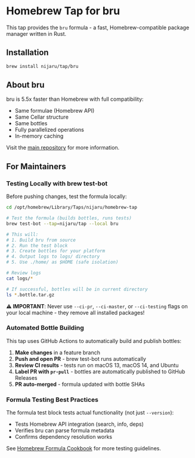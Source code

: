 # Homebrew Tap for bru

This tap provides the `bru` formula - a fast, Homebrew-compatible package manager written in Rust.

## Installation

```bash
brew install nijaru/tap/bru
```

## About bru

bru is 5.5x faster than Homebrew with full compatibility:
- Same formulae (Homebrew API)
- Same Cellar structure
- Same bottles
- Fully parallelized operations
- In-memory caching

Visit the [main repository](https://github.com/nijaru/kombrucha) for more information.

## For Maintainers

### Testing Locally with brew test-bot

Before pushing changes, test the formula locally:

```bash
cd /opt/homebrew/Library/Taps/nijaru/homebrew-tap

# Test the formula (builds bottles, runs tests)
brew test-bot --tap=nijaru/tap --local bru

# This will:
# 1. Build bru from source
# 2. Run the test block
# 3. Create bottles for your platform
# 4. Output logs to logs/ directory
# 5. Use ./home/ as $HOME (safe isolation)

# Review logs
cat logs/*

# If successful, bottles will be in current directory
ls *.bottle.tar.gz
```

**⚠️ IMPORTANT**: Never use `--ci-pr`, `--ci-master`, or `--ci-testing` flags on your local machine - they remove all installed packages!

### Automated Bottle Building

This tap uses GitHub Actions to automatically build and publish bottles:

1. **Make changes** in a feature branch
2. **Push and open PR** - brew test-bot runs automatically
3. **Review CI results** - tests run on macOS 13, macOS 14, and Ubuntu
4. **Label PR with `pr-pull`** - bottles are automatically published to GitHub Releases
5. **PR auto-merged** - formula updated with bottle SHAs

### Formula Testing Best Practices

The formula test block tests actual functionality (not just `--version`):
- Tests Homebrew API integration (search, info, deps)
- Verifies bru can parse formula metadata
- Confirms dependency resolution works

See [Homebrew Formula Cookbook](https://docs.brew.sh/Formula-Cookbook) for more testing guidelines.
